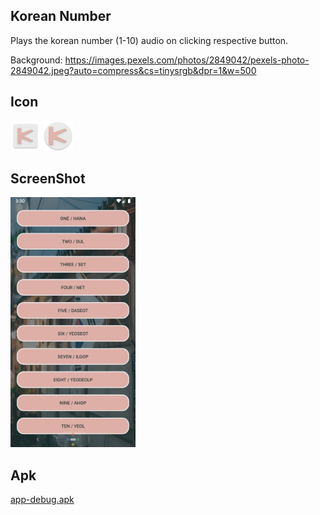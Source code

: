 ## **Korean Number**
Plays the korean number (1-10) audio on clicking respective button.

Background: https://images.pexels.com/photos/2849042/pexels-photo-2849042.jpeg?auto=compress&cs=tinysrgb&dpr=1&w=500

## **Icon**
![](app/src/main/res/mipmap-mdpi/ic_launcher.png)
![](app/src/main/res/mipmap-mdpi/ic_launcher_round.png)

## **ScreenShot**
<img src="src/screenshot.png" width=200 height=400/>

## **Apk**
[app-debug.apk](src/app-debug.apk?raw=true)
